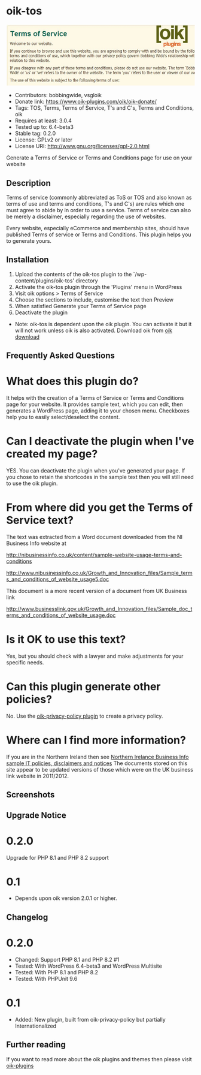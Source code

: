 # oik-tos 
![banner](assets/oik-tos-banner-772x250.jpg)
* Contributors: bobbingwide, vsgloik
* Donate link: https://www.oik-plugins.com/oik/oik-donate/
* Tags: TOS, Terms, Terms of Service, T's and C's, Terms and Conditions, oik
* Requires at least: 3.0.4
* Tested up to: 6.4-beta3
* Stable tag: 0.2.0
* License: GPLv2 or later
* License URI: http://www.gnu.org/licenses/gpl-2.0.html

Generate a Terms of Service or Terms and Conditions page for use on your website

## Description 
Terms of service (commonly abbreviated as ToS or TOS and also known as terms of use and terms and conditions, T's and C's) are rules which one must agree to abide by in order to use a service.
Terms of service can also be merely a disclaimer, especially regarding the use of websites.

Every website, especially eCommerce and membership sites, should have published Terms of service or Terms and Conditions.
This plugin helps you to generate yours.

## Installation 
1. Upload the contents of the oik-tos plugin to the `/wp-content/plugins/oik-tos' directory
1. Activate the oik-tos plugin through the 'Plugins' menu in WordPress
1. Visit oik options > Terms of Service
1. Choose the sections to include, customise the text then Preview
1. When satisfied Generate your Terms of Service page
1. Deactivate the plugin

* Note: oik-tos is dependent upon the oik plugin. You can activate it but it will not work unless oik is also activated.
Download oik from
[oik download](http://wordpress.org/extend/plugins/oik/)

## Frequently Asked Questions 
# What does this plugin do? 
It helps with the creation of a Terms of Service or Terms and Conditions page for your website.
It provides sample text, which you can edit, then generates a WordPress page, adding it to your chosen menu.
Checkboxes help you to easily select/deselect the content.

# Can I deactivate the plugin when I've created my page? 
YES. You can deactivate the plugin when you've generated your page.
If you chose to retain the shortcodes in the sample text then you will still need to use the oik plugin.

# From where did you get the Terms of Service text? 
The text was extracted from a Word document downloaded from the NI Business Info website at

http://nibusinessinfo.co.uk/content/sample-website-usage-terms-and-conditions

http://www.nibusinessinfo.co.uk/Growth_and_Innovation_files/Sample_terms_and_conditions_of_website_usage5.doc

This document is a more recent version of a document from UK Business link

http://www.businesslink.gov.uk/Growth_and_Innovation_files/Sample_doc_terms_and_conditions_of_website_usage.doc


# Is it OK to use this text? 
Yes, but you should check with a lawyer and make adjustments for your specific needs.

# Can this plugin generate other policies? 
No. Use the [oik-privacy-policy plugin](https://wordpress.org/plugins/oik-privacy-policy/) to create a privacy policy.

# Where can I find more information? 
If you are in the Northern Ireland then see
[Northern Irelance Business Info sample IT policies, disclaimers and notices](http://nibusinessinfo.co.uk/content/sample-tos)
The documents stored on this site appear to be updated versions of those which were on the UK business link website in 2011/2012.

## Screenshots 

## Upgrade Notice 
# 0.2.0 
Upgrade for PHP 8.1 and PHP 8.2 support

# 0.1 
* Depends upon oik version 2.0.1 or higher.

## Changelog 
# 0.2.0 
* Changed: Support PHP 8.1 and PHP 8.2 #1
* Tested: With WordPress 6.4-beta3 and WordPress Multisite
* Tested: With PHP 8.1 and PHP 8.2
* Tested: With PHPUnit 9.6

# 0.1 
* Added: New plugin, built from oik-privacy-policy but partially Internationalized

## Further reading 
If you want to read more about the oik plugins and themes then please visit
[oik-plugins](https://www.oik-plugins.com/)



